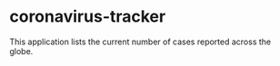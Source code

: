 # coronavirus-tracker
This application lists the current number of cases reported across the globe.
